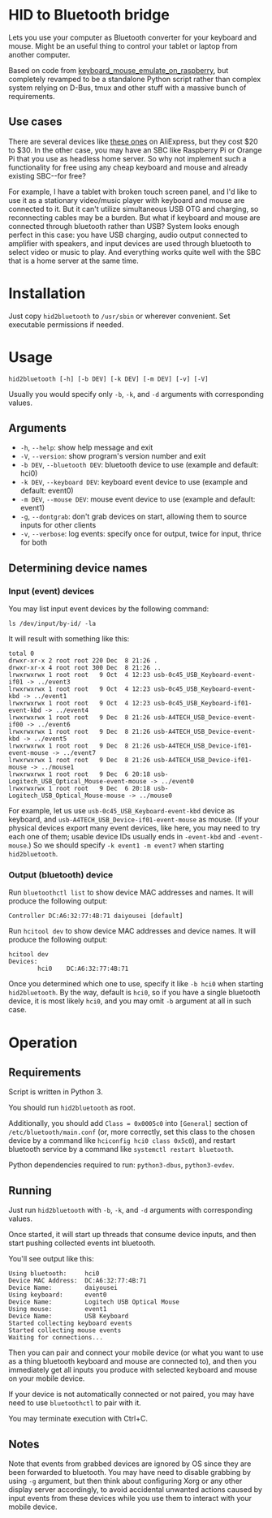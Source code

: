 # HID to Bluetooth bridge

Lets you use your computer as Bluetooth converter for your keyboard and mouse.
Might be an useful thing to control your tablet or laptop from another computer.

Based on code from [keyboard_mouse_emulate_on_raspberry](https://github.com/quangthanh010290/keyboard_mouse_emulate_on_raspberry),
but completely revamped to be a standalone Python script rather than complex system
relying on D-Bus, tmux and other stuff with a massive bunch of requirements.

## Use cases

There are several devices like [these ones](https://aliexpress.ru/wholesale?catId=202004372&SearchText=bluetooth%20keyboard%20mouse%20converter)
on AliExpress, but they cost $20 to $30. In the other case, you may have an SBC like
Raspberry Pi or Orange Pi that you use as headless home server. So why not implement
such a functionality for free using any cheap keyboard and mouse and already existing
SBC--for free?

For example, I have a tablet with broken touch screen panel, and I'd like to use it
as a stationary video/music player with keyboard and mouse are connected to it. But
it can't utilize simultaneous USB OTG and charging, so reconnecting cables may be
a burden. But what if keyboard and mouse are connected through bluetooth rather
than USB? System looks enough perfect in this case: you have USB charging, audio
output connected to amplifier with speakers, and input devices are used through
bluetooth to select video or music to play. And everything works quite well with
the SBC that is a home server at the same time.

# Installation

Just copy `hid2bluetooth` to `/usr/sbin` or wherever convenient. Set executable permissions if needed.

# Usage

```
hid2bluetooth [-h] [-b DEV] [-k DEV] [-m DEV] [-v] [-V]
```

Usually you would specify only `-b`, `-k`, and `-d` arguments with corresponding values.

## Arguments

* `-h`, `--help`: show help message and exit
* `-V`, `--version`: show program's version number and exit
* `-b DEV`, `--bluetooth DEV`: bluetooth device to use (example and default: hci0)
* `-k DEV`, `--keyboard DEV`: keyboard event device to use (example and default: event0)
* `-m DEV`, `--mouse DEV`: mouse event device to use (example and default: event1)
* `-g`, `--dontgrab`: don't grab devices on start, allowing them to source inputs for other clients
* `-v`, `--verbose`: log events: specify once for output, twice for input, thrice for both

## Determining device names

### Input (event) devices

You may list input event devices by the following command:

```
ls /dev/input/by-id/ -la
```

It will result with something like this:

```
total 0
drwxr-xr-x 2 root root 220 Dec  8 21:26 .
drwxr-xr-x 4 root root 300 Dec  8 21:26 ..
lrwxrwxrwx 1 root root   9 Oct  4 12:23 usb-0c45_USB_Keyboard-event-if01 -> ../event3
lrwxrwxrwx 1 root root   9 Oct  4 12:23 usb-0c45_USB_Keyboard-event-kbd -> ../event1
lrwxrwxrwx 1 root root   9 Oct  4 12:23 usb-0c45_USB_Keyboard-if01-event-kbd -> ../event4
lrwxrwxrwx 1 root root   9 Dec  8 21:26 usb-A4TECH_USB_Device-event-if00 -> ../event6
lrwxrwxrwx 1 root root   9 Dec  8 21:26 usb-A4TECH_USB_Device-event-kbd -> ../event5
lrwxrwxrwx 1 root root   9 Dec  8 21:26 usb-A4TECH_USB_Device-if01-event-mouse -> ../event7
lrwxrwxrwx 1 root root   9 Dec  8 21:26 usb-A4TECH_USB_Device-if01-mouse -> ../mouse1
lrwxrwxrwx 1 root root   9 Dec  6 20:18 usb-Logitech_USB_Optical_Mouse-event-mouse -> ../event0
lrwxrwxrwx 1 root root   9 Dec  6 20:18 usb-Logitech_USB_Optical_Mouse-mouse -> ../mouse0
```

For example, let us use `usb-0c45_USB_Keyboard-event-kbd` device as keyboard,
and `usb-A4TECH_USB_Device-if01-event-mouse` as mouse. (If your physical devices
export many event devices, like here, you may need to try each one of them;
usable device IDs usually ends in `-event-kbd` and `-event-mouse`.) So we should
specify `-k event1 -m event7` when starting `hid2bluetooth`.

### Output (bluetooth) device

Run `bluetoothctl list` to show device MAC addresses and names.
It will produce the following output:

```
Controller DC:A6:32:77:4B:71 daiyousei [default]
```

Run `hcitool dev` to show device MAC addresses and device names.
It will produce the following output:

```
hcitool dev
Devices:
        hci0    DC:A6:32:77:4B:71
```
Once you determined which one to use, specify it like `-b hci0`
when starting `hid2bluetooth`. By the way, default is `hci0`, so if you
have a single bluetooth device, it is most likely `hci0`, and you may omit
`-b` argument at all in such case.

# Operation

## Requirements

Script is written in Python 3.

You should run `hid2bluetooth` as root.

Additionally, you should add `Class = 0x0005c0` into `[General]` section
of `/etc/bluetooth/main.conf` (or, more correctly, set this class
to the chosen device by a command like `hciconfig hci0 class 0x5c0`), and
restart bluetooth service by a command like `systemctl restart bluetooth`.

Python dependencies required to run: `python3-dbus`, `python3-evdev`.

## Running

Just run `hid2bluetooth` with `-b`, `-k`, and `-d` arguments with corresponding
values.

Once started, it will start up threads that consume device inputs, and then
start pushing collected events int bluetooth.

You'll see output like this:
```
Using bluetooth:     hci0
Device MAC Address:  DC:A6:32:77:4B:71
Device Name:         daiyousei
Using keyboard:      event0
Device Name:         Logitech USB Optical Mouse
Using mouse:         event1
Device Name:         USB Keyboard
Started collecting keyboard events
Started collecting mouse events
Waiting for connections...
```
Then you can pair and connect your mobile device (or what you want to use
as a thing bluetooth keyboard and mouse are connected to), and then you
immediately get all inputs you produce with selected keyboard and mouse
on your mobile device.

If your device is not automatically connected or not paired, you may have
need to use `bluetoothctl` to pair with it.

You may terminate execution with Ctrl+C.

## Notes

Note that events from grabbed devices are ignored by OS since they are
been forwarded to bluetooth. You may have need to disable grabbing
by using `-g` argument, but then think about configuring Xorg or any
other display server accordingly, to avoid accidental unwanted actions
caused by input events from these devices while you use them to interact
with your mobile device.
